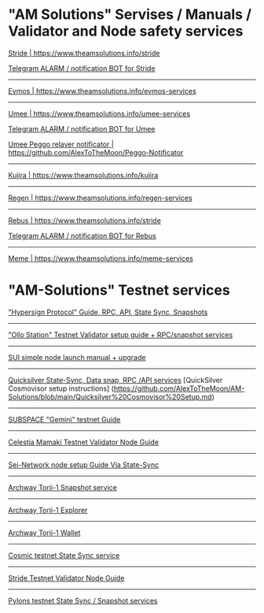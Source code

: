 # "AM Solutions" Servises / Manuals / Validator and Node safety services  

[Stride | https://www.theamsolutions.info/stride ](https://www.theamsolutions.info/stride)

[Telegram ALARM / notification BOT for Stride](https://github.com/AlexToTheMoon/AM-Solutions/blob/main/Tenderduty/stride/README.md) 
* * *
[Evmos | https://www.theamsolutions.info/evmos-services ](https://www.theamsolutions.info/evmos-services)
* * *
[Umee | https://www.theamsolutions.info/umee-services ](https://www.theamsolutions.info/umee-services)

[Telegram ALARM / notification BOT for Umee](https://github.com/AlexToTheMoon/AM-Solutions/blob/main/Tenderduty/Umee-Setup.md)

[Umee Peggo relayer notificator | https://github.com/AlexToTheMoon/Peggo-Notificator ](https://github.com/AlexToTheMoon/Peggo-Notificator)
* * *
[Kujira | https://www.theamsolutions.info/kujira ](https://www.theamsolutions.info/kujira)
* * *
[Regen | https://www.theamsolutions.info/regen-services ](https://www.theamsolutions.info/regen-services)
* * *
[Rebus | https://www.theamsolutions.info/stride ](https://www.theamsolutions.info/rebus)

[Telegram ALARM / notification BOT for Rebus](https://github.com/AlexToTheMoon/AM-Solutions/blob/main/Tenderduty/rebus/manual.md)
* * *
[Meme | https://www.theamsolutions.info/meme-services ](https://www.theamsolutions.info/meme-services)

# "AM-Solutions" Testnet services
["Hypersign Protocol" Guide, RPC, API, State Sync, Snapshots](https://www.theamsolutions.info/hypersign)
* * *
["Ollo Station" Testnet Validator setup guide + RPC/snapshot services ](https://www.theamsolutions.info/ollo)
* * *
[SUI simple node launch manual + upgrade](https://www.theamsolutions.info/sui)
* * *
[Quicksilver State-Sync, Data snap, RPC /API services](https://www.theamsolutions.info/quicksilver-service)
[QuickSilver Cosmovisor setup instructions] (https://github.com/AlexToTheMoon/AM-Solutions/blob/main/Quicksilver%20Cosmovisor%20Setup.md)
* * *
[SUBSPACE "Gemini" testnet Guide](https://www.theamsolutions.info/subspace-gemini)
* * *
[Celestia Mamaki Testnet Validator Node Guide](https://www.theamsolutions.info/celestia)
* * *
[Sei-Network node setup Guide Via State-Sync](https://www.theamsolutions.info/sei-network)
* * *
[Archway Torii-1 Snapshot service](https://www.theamsolutions.info/archway-service)
* * *
[Archway Torii-1 Explorer](https://explorer.theamsolutions.info)
* * *
[Archway Torii-1 Wallet](https://tw.theamsolutions.info/welcome)
* * *
[Cosmic testnet State Sync service](https://www.theamsolutions.info/cosmic-service)
* * *
[Stride Testnet Validator Node Guide](https://www.theamsolutions.info/stride)
* * *
[Pylons testnet State Sync / Snapshot services](https://www.theamsolutions.info/pylons-service)
